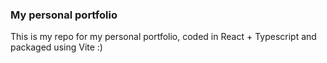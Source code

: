 ### My personal portfolio

This is my repo for my personal portfolio, coded in React + Typescript and packaged using Vite :)
